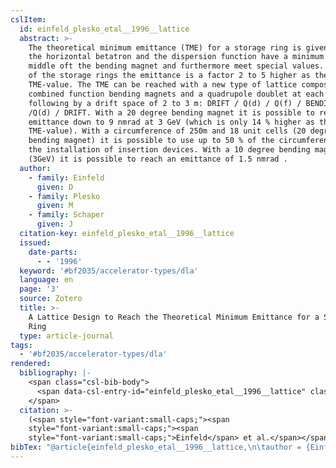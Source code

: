 ```yaml
---
cslItem:
  id: einfeld_plesko_etal__1996__lattice
  abstract: >-
    The theoretical minimum emittance (TME) for a storage ring is given if both
    the horizontal betatron and the dispersion function have a minimum in the
    middle oft the bending magnet and furthermore meet special values. In most
    of the storage rings the emittance is a factor 2 to 5 higher as the
    TME-value. The TME can be reached with a new type of lattice composed of
    combined function bending magnets and a quadrupole doublet at each side
    following by a drift space of 2 to 3 m: DRIFT / Q(d) / Q(f) / BENDING / Q(f)
    /Q(d) / DRIFT. With a 20 degree bending magnet it is possible to reach an
    emittance down to 9 nmrad at 3 GeV (which is only 14 % higher as the
    TME-value). With a circumference of 250m and 18 unit cells (20 degree
    bending magnet) it is possible to use up to 50 % of the circumference for
    the installation of insertion devices. With a 10 degree bending magnet
    (3GeV) it is possible to reach an emittance of 1.5 nmrad .
  author:
    - family: Einfeld
      given: D
    - family: Plesko
      given: M
    - family: Schaper
      given: J
  citation-key: einfeld_plesko_etal__1996__lattice
  issued:
    date-parts:
      - - '1996'
  keyword: '#bf2035/accelerator-types/dla'
  language: en
  page: '3'
  source: Zotero
  title: >-
    A Lattice Design to Reach the Theoretical Minimum Emittance for a Storage
    Ring
  type: article-journal
tags:
  - '#bf2035/accelerator-types/dla'
rendered:
  bibliography: |-
    <span class="csl-bib-body">
      <span data-csl-entry-id="einfeld_plesko_etal__1996__lattice" class="csl-entry"><span class='author-bib'>Einfeld, Plesko, M., &#38; Schaper, J.</span>. <span class='date-bib'>(1996)</span>. <span class='title'><b><i>A Lattice Design to Reach the Theoretical Minimum Emittance for a Storage Ring</i></b></span>. 3.</span>
    </span>
  citation: >-
    (<span style="font-variant:small-caps;"><span
    style="font-variant:small-caps;"><span
    style="font-variant:small-caps;">Einfeld</span> et al.</span></span>, 1996)
bibTex: "@article{einfeld_plesko_etal__1996__lattice,\n\tauthor = {Einfeld, D and Plesko, M and Schaper, J},\n\tyear = {1996},\n\tpages = {3},\n\ttitle = {A {Lattice} {Design} to {Reach} the {Theoretical} {Minimum} {Emittance} for a {Storage} {Ring}},\n}\n\n"
---
```

